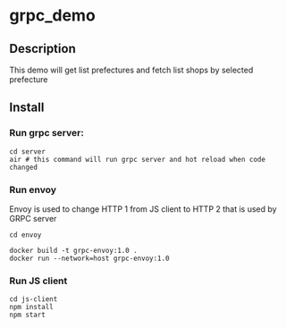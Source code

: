 # grpc_demo
## Description

This demo will get list prefectures and fetch list shops by selected prefecture

## Install

### Run grpc server:

```
cd server
air # this command will run grpc server and hot reload when code changed 
```

### Run envoy

Envoy is used to change HTTP 1 from JS client to HTTP 2 that is used by GRPC server

```
cd envoy

docker build -t grpc-envoy:1.0 .
docker run --network=host grpc-envoy:1.0
```

### Run JS client

```
cd js-client
npm install
npm start
```
